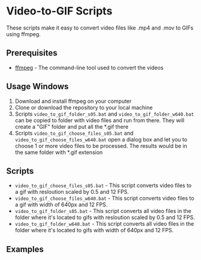 # Video-to-GIF Scripts

These scripts make it easy to convert video files like .mp4 and .mov to GIFs using ffmpeg.

## Prerequisites
* [ffmpeg](https://ffmpeg.org/) - The command-line tool used to convert the videos

## Usage Windows
1. Download and install ffmpeg on your computer
2. Clone or download the repository to your local machine
3. Scripts `video_to_gif_folder_s05.bat` and `video_to_gif_folder_w640.bat` can be copied to folder with video files and run from there. They will create a "GIF" folder and put all the *.gif there
4. Scripts `video_to_gif_choose_files_s05.bat` and `video_to_gif_choose_files_w640.bat` open a dialog box and let you to choose 1 or more video files to be processed. The results would be in the same folder with *.gif extension

## Scripts

* `video_to_gif_choose_files_s05.bat` - This script converts video files to a gif with resloution scaled by 0.5 and 12 FPS.
* `video_to_gif_choose_files_w640.bat` - This script  converts video files to a gif with width of 640px and 12 FPS.
* `video_to_gif_folder_s05.bat` - This script converts all video files in the folder where it's located to gifs with resloution scaled by 0.5 and 12 FPS.
* `video_to_gif_folder_w640.bat` - This script converts all video files in the folder where it's located to gifs with width of 640px and 12 FPS.

## Examples
